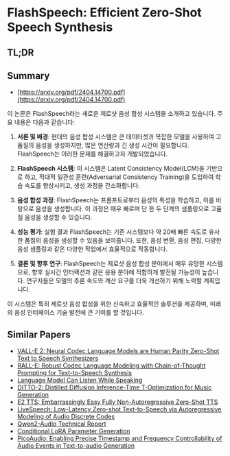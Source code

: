 # FlashSpeech: Efficient Zero-Shot Speech Synthesis
## TL;DR
## Summary
- [https://arxiv.org/pdf/2404.14700.pdf](https://arxiv.org/pdf/2404.14700.pdf)

이 논문은 FlashSpeech라는 새로운 제로샷 음성 합성 시스템을 소개하고 있습니다. 주요 내용은 다음과 같습니다:

1. **서론 및 배경**: 현대의 음성 합성 시스템은 큰 데이터셋과 복잡한 모델을 사용하여 고품질의 음성을 생성하지만, 많은 연산량과 긴 생성 시간이 필요합니다. FlashSpeech는 이러한 문제를 해결하고자 개발되었습니다.

2. **FlashSpeech 시스템**: 이 시스템은 Latent Consistency Model(LCM)을 기반으로 하고, 적대적 일관성 훈련(Adversarial Consistency Training)을 도입하여 학습 속도를 향상시키고, 생성 과정을 간소화합니다.

3. **음성 합성 과정**: FlashSpeech는 프롬프트로부터 음성의 특성을 학습하고, 이를 바탕으로 음성을 생성합니다. 이 과정은 매우 빠르며 단 한 두 단계의 샘플링으로 고품질 음성을 생성할 수 있습니다.

4. **성능 평가**: 실험 결과 FlashSpeech는 기존 시스템보다 약 20배 빠른 속도로 유사한 품질의 음성을 생성할 수 있음을 보여줍니다. 또한, 음성 변환, 음성 편집, 다양한 음성 샘플링과 같은 다양한 작업에서 효율적으로 작동합니다.

5. **결론 및 향후 연구**: FlashSpeech는 제로샷 음성 합성 분야에서 매우 유망한 시스템으로, 향후 실시간 인터랙션과 같은 응용 분야에 적합하게 발전될 가능성이 높습니다. 연구자들은 모델의 추론 속도와 계산 요구를 더욱 개선하기 위해 노력할 계획입니다.

이 시스템은 특히 제로샷 음성 합성을 위한 신속하고 효율적인 솔루션을 제공하며, 미래의 음성 인터페이스 기술 발전에 큰 기여를 할 것입니다.

## Similar Papers
- [VALL-E 2: Neural Codec Language Models are Human Parity Zero-Shot Text to Speech Synthesizers](2406.05370.md)
- [RALL-E: Robust Codec Language Modeling with Chain-of-Thought Prompting for Text-to-Speech Synthesis](2404.03204.md)
- [Language Model Can Listen While Speaking](2408.02622.md)
- [DITTO-2: Distilled Diffusion Inference-Time T-Optimization for Music Generation](2405.20289.md)
- [E2 TTS: Embarrassingly Easy Fully Non-Autoregressive Zero-Shot TTS](2406.18009.md)
- [LiveSpeech: Low-Latency Zero-shot Text-to-Speech via Autoregressive Modeling of Audio Discrete Codes](2406.02897.md)
- [Qwen2-Audio Technical Report](2407.10759.md)
- [Conditional LoRA Parameter Generation](2408.01415.md)
- [PicoAudio: Enabling Precise Timestamp and Frequency Controllability of Audio Events in Text-to-audio Generation](2407.02869.md)
